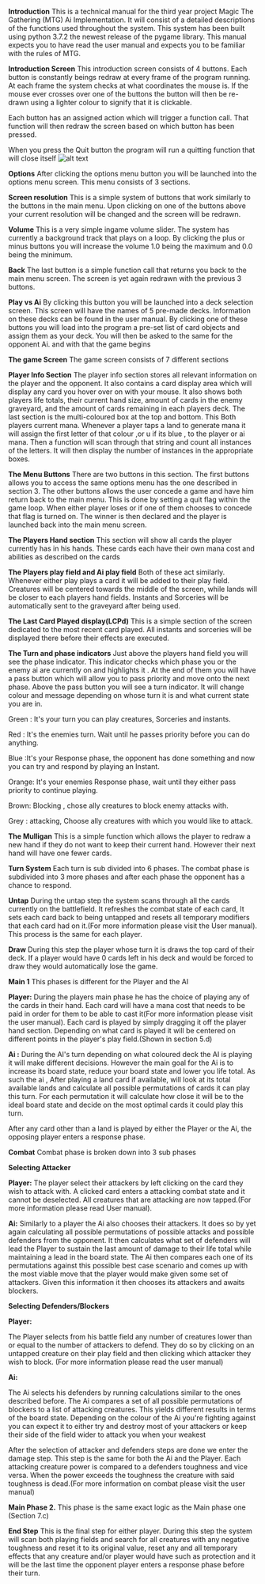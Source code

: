 **Introduction**
This is a technical manual for the third year project Magic The Gathering (MTG) Ai Implementation. It will consist of a detailed descriptions of the functions used throughout the system. This system has been built using python 3.7.2 the newest release of the pygame library. This manual expects you to have read the user manual and expects you to be familiar with the rules of MTG.

**Introduction Screen**
This introduction screen consists of 4 buttons. Each button is constantly beings redraw at every frame of the program running. At each frame the system checks at what coordinates the mouse is. If the mouse ever crosses over one of the buttons the button will then be re-drawn using a lighter colour to signify that it is clickable.

Each button has an assigned action which will trigger a function call. That function will then redraw the screen based on which button has been pressed.

When you press the Quit button the program will run a quitting function that will close itself
![alt text](https://gitlab.computing.dcu.ie/mccans32/2019-ca326-mccans32-mtg_ai_implementation/edit/master/technical_manual/techincal/images/intro_screen.png "Logo Title Text 1")

**Options**
After clicking the options menu button you will be launched into the options menu screen. This menu consists of 3 sections.

**Screen resolution**
This is a simple system of buttons that work similarly to the buttons in the main menu. Upon clicking on one of the buttons above your current resolution will be changed and the screen will be redrawn.

**Volume**
This is a very simple ingame volume slider. The system has currently a background track that plays on a loop. By clicking the plus or minus buttons you will increase the volume 1.0 being the maximum and 0.0 being the minimum.

**Back**
The last button is a simple function call that returns you back to the main menu screen. The screen is yet again redrawn with the previous 3 buttons.

**Play vs Ai**
By clicking this button you will be launched into a deck selection screen. This screen will have the names of 5 pre-made decks. Information on these decks can be found in the user manual. By clicking one of these buttons you will load into the program a pre-set list of card objects and assign them as your deck. You will then be asked to the same for the opponent Ai. and with that the game begins

**The game Screen**
The game screen consists of 7 different sections

**Player Info Section**
The player info section stores all relevant information on the player and the opponent. It also contains a card display area which will display any card you hover over on with your mouse.
It also shows both players life totals, their current hand size, amount of cards in the enemy graveyard, and the amount of cards remaining in each players deck.
The last section is the multi-coloured box at the top and bottom. This Both players current mana. Whenever a player taps a land to generate mana it will assign the first letter of that colour ,or u if its blue , to the player or ai mana. Then a function will scan through that string and count all instances of the letters. It will then display the number of instances in the appropriate boxes.

**The Menu Buttons**
There are two buttons in this section. The first buttons allows you to access the same options menu has the one described in section 3. The other buttons allows the user concede a game and have him return back to the main menu. This is done by setting a quit flag within the game loop. When either player loses or if one of them chooses to concede that flag is turned on. The winner is then declared and the player is launched back into the main menu screen.

**The Players Hand section**
This section will show all cards the player currently has in his hands. These cards each have their own mana cost and abilities as described on the cards

**The Players play field and Ai play field**
Both of these act similarly. Whenever either play plays a card it will be added to their play field. Creatures will be centered towards the middle of the screen, while lands will be closer to each players hand fields. Instants and Sorceries will be automatically sent to the graveyard after being used.

**The Last Card Played display(LCPd)**
This is a simple section of the screen dedicated to the most recent card played. All instants and sorceries will be displayed there before their effects are executed.

**The Turn and phase indicators**
Just above the players hand field you will see the phase indicator. This indicator checks which phase you or the enemy ai are currently on and highlights it .
At the end of them you will have a pass button which will allow you to pass priority and move onto the next phase.
Above the pass button you will see a turn indicator. It will change colour and message depending on whose turn it is and what current state you are in.


Green : It&#39;s your turn you can play creatures, Sorceries and instants.

Red    : It&#39;s the enemies turn. Wait until he passes priority before you can do anything.

Blue   :It&#39;s your Response phase, the opponent has done something and now you can  try and respond by playing an Instant.

Orange: It&#39;s your enemies Response phase, wait until they either pass priority to continue playing.

Brown: Blocking , chose ally creatures to block enemy attacks with.

Grey : attacking, Choose ally creatures with which you would like to attack.

**The Mulligan**
This is a simple function which allows the player to redraw a new hand if they do not want to keep their current hand. However their next hand will have one fewer cards.

**Turn System**
Each turn is sub divided into 6 phases. The combat phase is subdivided into 3 more phases and after each phase the opponent has a chance to respond.

**Untap**
During the untap step the system scans through all the cards currently on the battlefield. It refreshes the combat state of each card, It sets each card back to being untapped and resets all temporary modifiers that each card had on it.(For more information please visit the User manual). This process is the same for each player.

**Draw**
During this step the player whose turn it is draws the top card of their deck. If a player would have 0 cards left in his deck and would be forced to draw they would automatically lose the game.

**Main 1**
This phases is different for the Player and the AI

**Player:**
During the players main phase he has the choice of playing any of the cards in their hand. Each card will have a mana cost that needs to be paid in order for them to be able to cast it(For more information please visit the user manual). Each card is played by simply dragging it off the player hand section. Depending on what card is played it will be centered on different points in the player&#39;s play field.(Shown in section 5.d)

**Ai :**
During the AI&#39;s turn depending on what coloured deck the AI is playing it will make different decisions. However the main goal for the Ai is to increase its board state, reduce your board state and lower you life total. As such the ai , After playing a land card if available, will look at its total available lands and calculate all possible permutations of cards it can play this turn. For each permutation it will calculate how close it will be to the ideal board state and decide on the most optimal cards it could play this turn.

After any card other than a land is played by either the Player or the Ai, the opposing player enters a response phase.

**Combat**
Combat phase is broken down into 3 sub phases

**Selecting Attacker**

**Player:**
The player select their attackers by left clicking on the card they wish to attack with. A clicked card enters a attacking combat state and it cannot be deselected. All creatures that are attacking are now tapped.(For more information please read User manual).

**Ai:**
Similarly to a player the Ai also chooses their attackers. It does so by yet again calculating all possible permutations of possible attacks and possible defenders from the opponent. It then calculates what set of defenders will lead the Player to sustain the last amount of damage to their life total while maintaining a lead in the board state. The Ai then compares each one of its permutations against this possible best case scenario and comes up with the most viable move that the player would make given some set of attackers. Given this information it then chooses its attackers and awaits blockers.

**Selecting Defenders/Blockers**

**Player:**

The Player selects from his battle field any number of creatures lower than or equal to the number of attackers to defend. They do so by clicking on an untapped creature on their play field and then clicking which attacker they wish to block. (For more information please read the user manual)

**Ai:**

The Ai selects his defenders by running calculations similar to the ones described before. The Ai compares a set of all possible permutations of blockers to a list of attacking creatures. This yields different results in terms of the board state. Depending on the colour of the Ai you&#39;re fighting against you can expect it to either try and destroy most of your attackers or keep their side of the field wider to attack you when your weakest

After the selection of attacker and defenders steps are done we enter the damage step. This step is the same for both the Ai and the Player. Each attacking creature power is compared to a defenders toughness and vice versa. When the power exceeds the toughness the creature with said toughness is dead.(For more information on combat please visit the user manual)

**Main Phase 2.**
This phase is the same exact logic as the Main phase one (Section 7.c)

**End Step**
This is the final step for either player. During this step the system will scan both playing fields and search for all creatures with any negative toughness and reset it to its original value, reset any and all temporary effects that any creature and/or player would have such as protection and it will be the last time the opponent player enters a response phase before their turn.